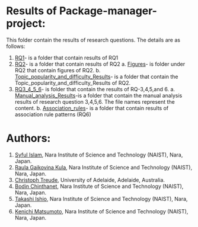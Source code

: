 
# Results of Package-manager-project:
This folder contain the results of research questions. The details are as follows:
1. [RQ1](https://github.com/syful-is/Package-manager-project/tree/master/Results/RQ1)- is a folder that contain results of RQ1
2. [RQ2](https://github.com/syful-is/Package-manager-project/tree/master/Results/RQ2)- is a folder that contain results of RQ2
        a. [Figures](https://github.com/syful-is/Package-manager-project/tree/master/Results/RQ2/Figures)- is folder under RQ2 that contain figures of RQ2.
        b. [Topic_popularity_and_difficulty_Results](https://github.com/syful-is/Package-manager-project/tree/master/Results/RQ2/Topic_popularity_and_difficulty_Results)- is a          folder that contain the Topic_popularity_and_difficulty_Results of RQ2.
3. [RQ3_4_5_6](https://github.com/syful-is/Package-manager-project/tree/master/Results/RQ3_4_5_6)- is folder that contain the results of RQ-3,4,5,and 6.
        a. [Manual_analysis_Results](https://github.com/syful-is/Package-manager-project/tree/master/Results/RQ3_4_5_6/Manual_analysis_Results)-is a folder that contain the manual analysis results of research question 3,4,5,6. The file names represent the content.
        b. [Association_rules](https://github.com/syful-is/Package-manager-project/tree/master/Results/RQ3_4_5_6/Association_rules)- is a folder that contain results of association rule patterns (RQ6)

# Authors:
  
  1. [Syful Islam](https://syful-is.github.io/), Nara Institute of Science and Technology (NAIST), Nara, Japan.
  2. [Raula Gaikovina Kula](https://raux.github.io/), Nara Institute of Science and Technology (NAIST), Nara, Japan.
  3. [Christoph Treude](http://ctreude.ca/), University of Adelaide, Adelaide, Australia.
  4. [Bodin Chinthanet](https://bchinthanet.com/), Nara Institute of Science and Technology (NAIST), Nara, Japan.
  5. [Takashi Ishio](https://takashi-ishio.github.io/), Nara Institute of Science and Technology (NAIST), Nara, Japan.
  6. [Kenichi Matsumoto](http://isw3.naist.jp/Contents/Research/cs-05-en.html), Nara Institute of Science and Technology (NAIST), Nara, Japan.

